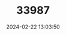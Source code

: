 ---
title: "33987"
category: "Crataegus azarolus"
draft: false
date: 2024-02-22 13:03:50
languages:
  English: ["Azarole", "Crete Hawthorn", "Mediterranian Medler", "Mosfilia", "Oriental Hawthorn", "Mediterranean Hawthorn"]
  Maltese: ["Anzalor", "Għanżalor"]
  Arabic: ["زعرور"]
  Greek, Modern (1453-): ["κουδομηλιά", "Κράταιγος ο αζαρόλος", "Μεσογειακό μούσμουλο", "Μοσφιλιά", "Μοσφιλιά"]
---